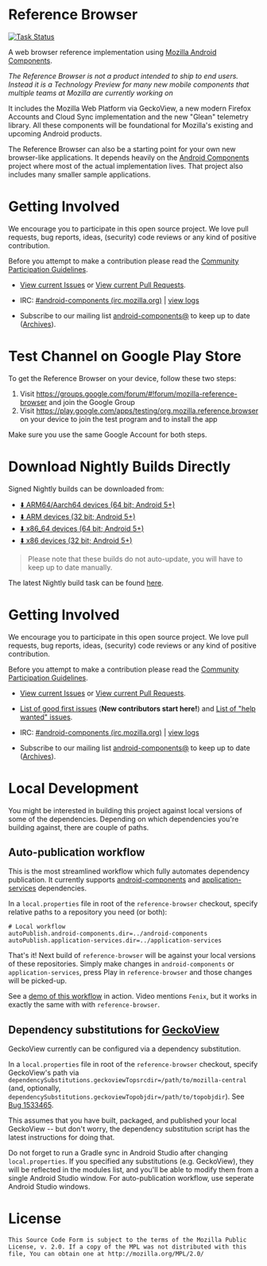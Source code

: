 #  Reference Browser

[![Task Status](https://github.taskcluster.net/v1/repository/mozilla-mobile/reference-browser/master/badge.svg)](https://github.taskcluster.net/v1/repository/mozilla-mobile/reference-browser/master/latest)

A web browser reference implementation using [Mozilla Android Components](https://github.com/mozilla-mobile/android-components).

*The Reference Browser is not a product intended to ship to end users. Instead it is a Technology Preview for many new mobile components that multiple teams at Mozilla are currently working on*

It includes the Mozilla Web Platform via GeckoView, a new modern Firefox Accounts and Cloud Sync implementation and the new "Glean" telemetry library. All these components will be foundational for Mozilla's existing and upcoming Android products.

The Reference Browser can also be a starting point for your own new browser-like applications. It depends heavily on the [Android Components](https://github.com/mozilla-mobile/android-components) project where most of the actual implementation lives. That project also includes many smaller sample applications.

# Getting Involved

We encourage you to participate in this open source project. We love pull requests, bug reports, ideas, (security) code reviews or any kind of positive contribution.

Before you attempt to make a contribution please read the [Community Participation Guidelines](https://www.mozilla.org/en-US/about/governance/policies/participation/).

* [View current Issues](https://github.com/mozilla-mobile/reference-browser/issues) or [View current Pull Requests](https://github.com/mozilla-mobile/reference-browser/pulls).

* IRC: [#android-components (irc.mozilla.org)](https://wiki.mozilla.org/IRC) | [view logs](https://mozilla.logbot.info/android-components/)

* Subscribe to our mailing list [android-components@](https://lists.mozilla.org/listinfo/android-components) to keep up to date ([Archives](https://lists.mozilla.org/pipermail/android-components/)).


# Test Channel on Google Play Store

To get the Reference Browser on your device, follow these two steps:

1) Visit https://groups.google.com/forum/#!forum/mozilla-reference-browser and join the Google Group
2) Visit https://play.google.com/apps/testing/org.mozilla.reference.browser on your device to join the test program and to install the app

Make sure you use the same Google Account for both steps.

# Download Nightly Builds Directly

Signed Nightly builds can be downloaded from:

* [⬇️ ARM64/Aarch64 devices (64 bit; Android 5+)](https://firefox-ci-tc.services.mozilla.com/api/index/v1/task/project.mobile.reference-browser.v3.nightly.latest/artifacts/public/target.arm64-v8a.apk)
* [⬇️ ARM devices (32 bit; Android 5+)](https://firefox-ci-tc.services.mozilla.com/api/index/v1/task/project.mobile.reference-browser.v3.nightly.latest/artifacts/public/target.armeabi-v7a.apk)
* [⬇️ x86_64  devices (64 bit; Android 5+)](https://firefox-ci-tc.services.mozilla.com/api/index/v1/task/project.mobile.reference-browser.v3.nightly.latest/artifacts/public/target.x86_64.apk)
* [⬇️ x86  devices (32 bit; Android 5+)](https://firefox-ci-tc.services.mozilla.com/api/index/v1/task/project.mobile.reference-browser.v3.nightly.latest/artifacts/public/target.x86.apk)

> Please note that these builds do not auto-update, you will have to keep up to date manually.

The latest Nightly build task can be found [here](https://firefox-ci-tc.services.mozilla.com/tasks/index/project.mobile.reference-browser.v3.nightly/latest).

# Getting Involved

We encourage you to participate in this open source project. We love pull requests, bug reports, ideas, (security) code reviews or any kind of positive contribution.

Before you attempt to make a contribution please read the [Community Participation Guidelines](https://www.mozilla.org/en-US/about/governance/policies/participation/).

* [View current Issues](https://github.com/mozilla-mobile/reference-browser/issues) or [View current Pull Requests](https://github.com/mozilla-mobile/reference-browser/pulls).

* [List of good first issues](https://github.com/mozilla-mobile/reference-browser/issues?q=is%3Aissue+is%3Aopen+label%3A%22good+first+issue%22) (**New contributors start here!**) and [List of "help wanted" issues](https://github.com/mozilla-mobile/reference-browser/issues?q=is%3Aissue+is%3Aopen+label%3A%22help+wanted%22).

* IRC: [#android-components (irc.mozilla.org)](https://wiki.mozilla.org/IRC) | [view logs](https://mozilla.logbot.info/android-components/)

* Subscribe to our mailing list [android-components@](https://lists.mozilla.org/listinfo/android-components) to keep up to date ([Archives](https://lists.mozilla.org/pipermail/android-components/)).

# Local Development

You might be interested in building this project against local versions of some of the dependencies. Depending on which dependencies you're building against, there are couple of paths.

## Auto-publication workflow

This is the most streamlined workflow which fully automates dependency publication. It currently supports [android-components](https://github.com/mozilla-mobile/android-components/) and [application-services](https://github.com/mozilla/application-services) dependencies.

In a `local.properties` file in root of the `reference-browser` checkout, specify relative paths to a repository you need (or both):
```
# Local workflow
autoPublish.android-components.dir=../android-components
autoPublish.application-services.dir=../application-services
```

That's it! Next build of `reference-browser` will be against your local versions of these repositories. Simply make changes in `android-components` or `application-services`, press Play in `reference-browser` and those changes will be picked-up.

See a [demo of this workflow](https://www.youtube.com/watch?v=qZKlBzVvQGc) in action. Video mentions `Fenix`, but it works in exactly the same with with `reference-browser`.

## Dependency substitutions for [GeckoView](https://hg.mozilla.org/mozilla-central)

GeckoView currently can be configured via a dependency substitution.

In a `local.properties` file in root of the `reference-browser` checkout, specify GeckoView's path via `dependencySubstitutions.geckoviewTopsrcdir=/path/to/mozilla-central` (and, optionally, `dependencySubstitutions.geckoviewTopobjdir=/path/to/topobjdir`). See [Bug 1533465](https://bugzilla.mozilla.org/show_bug.cgi?id=1533465).

This assumes that you have built, packaged, and published your local GeckoView -- but don't worry, the dependency substitution script has the latest instructions for doing that.

Do not forget to run a Gradle sync in Android Studio after changing `local.properties`. If you specified any substitutions (e.g. GeckoView), they will be reflected in the modules list, and you'll be able to modify them from a single Android Studio window. For auto-publication workflow, use seperate Android Studio windows.

# License

    This Source Code Form is subject to the terms of the Mozilla Public
    License, v. 2.0. If a copy of the MPL was not distributed with this
    file, You can obtain one at http://mozilla.org/MPL/2.0/
